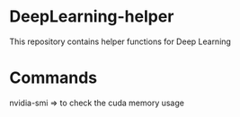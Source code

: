 # DeepLearning-helper
This repository contains helper functions for Deep Learning


# Commands
nvidia-smi => to check the cuda memory usage
